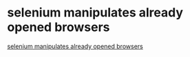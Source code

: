 # selenium manipulates already opened browsers
[selenium manipulates already opened browsers](https://aiwithcloud.com/2022/09/15/selenium_manipulates_already_opened_browsers/)